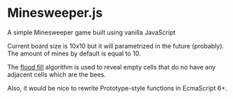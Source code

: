# Minesweeper.js
A simple Minesweeper game built using vanilla JavaScript

Current board size is 10x10 but it will parametrized in the future (probably). The amount of mines by default is equal to 10. 

The [flood fill](https://en.wikipedia.org/wiki/Flood_fill) algorithm is used to reveal empty cells that do no have any adjacent cells which are the bees.

Also, it would be nice to rewrite Prototype-style functions in EcmaScript 6+.
